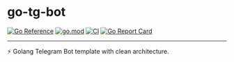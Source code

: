 # go-tg-bot 

[![Go Reference](https://pkg.go.dev/badge/github.com/mr-linch/go-tg-bot.svg)](https://pkg.go.dev/github.com/mr-linch/go-tg-bot) 
[![go.mod](https://img.shields.io/github/go-mod/go-version/mr-linch/go-tg)](go.mod)
[![CI](https://github.com/mr-linch/go-tg-bot/actions/workflows/ci.yml/badge.svg)](https://github.com/mr-linch/go-tg-bot/actions/workflows/ci.yml)
[![Go Report Card](https://goreportcard.com/badge/github.com/mr-linch/go-tg-bot)](https://goreportcard.com/report/github.com/mr-linch/go-tg-bot) 

---

⚡️ Golang Telegram Bot template with clean architecture.  

<!-- ## Package Structure 
 - [__internal__](internal) - application sources
    - [__app__](internal/app) - initialize and run logic 
    - [__config__](intenral/config) - config types and loading;
    - [__domain__](internal/domain) - domain types definitions (models);
    - [__service__](internal/service) - definition of service interfaces and aggregation of services
        - [__container__](internal/service/container) - intialization of services and dependency injection between them
        - [__auth__](internal/service/auth) - authentication service implementation  
    - [__store__](store) - definitions of store interfaces per domain type
        - [__postgres__](store/postgres) - postgres based storage implementation
            - [dal](store/postgres/dal) - data access layer, generated by [sqlboiler](https://github.com/volatiletech/sqlboiler)
            - [migrations](store/postgres/migrations) - sql migrations for database
 - [__main.go__](main.go) - executable entrypoint;
 - [__.github__](.github) - github related stuff;
 - [__\_tools__](_tools) - [development tools version track](https://github.com/golang/go/wiki/Modules#how-can-i-track-tool-dependencies-for-a-module); -->